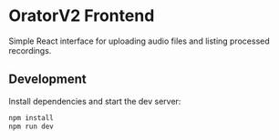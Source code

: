 # OratorV2 Frontend

Simple React interface for uploading audio files and listing processed recordings.

## Development

Install dependencies and start the dev server:

```bash
npm install
npm run dev
```
